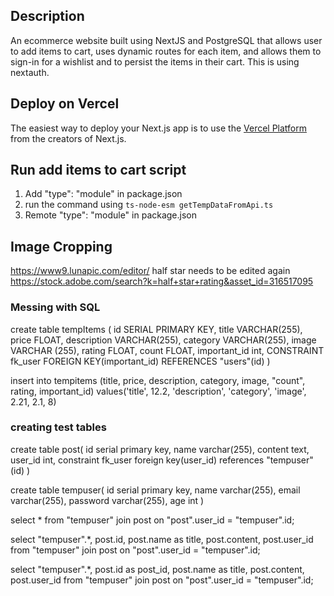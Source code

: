 ## Description

An ecommerce website built using NextJS and PostgreSQL that allows user to add items to cart, uses dynamic routes for each item, and allows them to sign-in for a wishlist and to persist the items in their cart. This is using nextauth.

## Deploy on Vercel

The easiest way to deploy your Next.js app is to use the [Vercel Platform](https://vercel.com/new?utm_medium=default-template&filter=next.js&utm_source=create-next-app&utm_campaign=create-next-app-readme) from the creators of Next.js.


## Run add items to cart script
1. Add "type": "module" in package.json
2. run the command using  `ts-node-esm getTempDataFromApi.ts`
3. Remote "type": "module" in package.json

## Image Cropping
https://www9.lunapic.com/editor/
half star needs to be edited again
https://stock.adobe.com/search?k=half+star+rating&asset_id=316517095

### Messing with SQL
create table tempItems (
	id SERIAL PRIMARY KEY,
	title VARCHAR(255),
	price FLOAT,
	description VARCHAR(255),
	category VARCHAR(255),
	image VARCHAR (255),
	rating FLOAT,
	count FLOAT,
	important_id int,
	CONSTRAINT fk_user
		FOREIGN KEY(important_id)
			REFERENCES "users"(id)
)

insert into tempitems (title, price, description, category, image, "count", rating, important_id)
values('title', 12.2, 'description', 'category', 'image', 2.21, 2.1, 8)



### creating test tables
create table post(
	id serial primary key,
	name varchar(255),
	content text,
	user_id int,
	constraint fk_user
		foreign key(user_id)
			references "tempuser"(id)
)

create table tempuser(
	id serial primary key,
	name varchar(255),
	email varchar(255),
	password varchar(255),
	age int
)


select * from "tempuser" join post on "post".user_id = "tempuser".id;

select "tempuser".*, post.id, post.name as title, post.content, post.user_id from "tempuser" join post on "post".user_id = "tempuser".id;

select "tempuser".*, post.id as post_id, post.name as title, post.content, post.user_id from "tempuser" join post on "post".user_id = "tempuser".id;